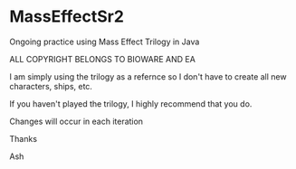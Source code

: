 # MassEffectSr2
Ongoing practice using Mass Effect Trilogy in Java

ALL COPYRIGHT BELONGS TO BIOWARE AND EA

I am simply using the trilogy as a refernce so I don't have to create all new characters, ships, etc.

If you haven't played the trilogy, I highly recommend that you do.

Changes will occur in each iteration

Thanks

Ash
